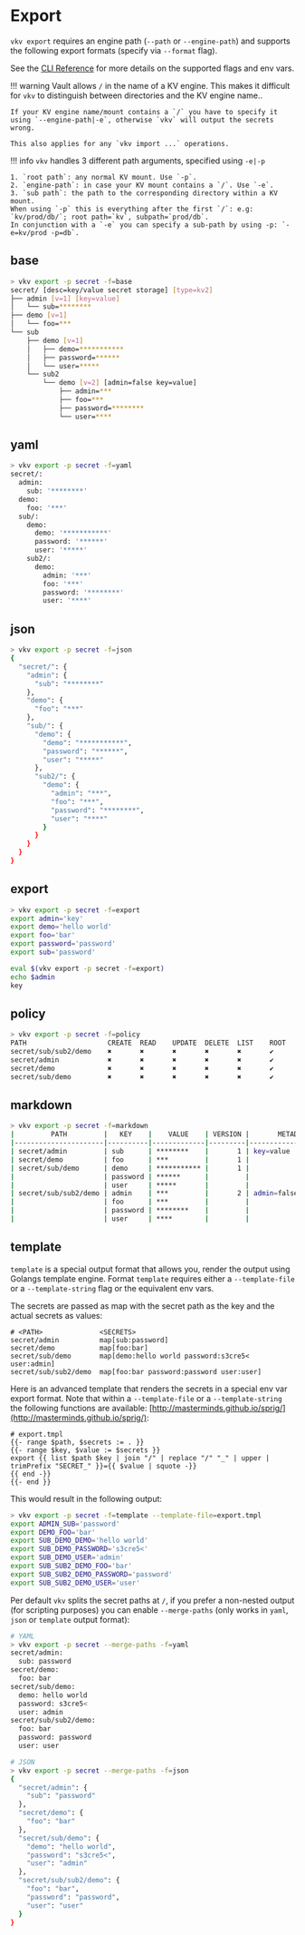 # Export
`vkv export` requires an engine path (`--path` or `--engine-path`) and supports the following export formats (specify via `--format` flag).

See the [CLI Reference](https://falcosuessgott.github.io/vkv/cmd/vkv_export/) for more details on the supported flags and env vars.

!!! warning
    Vault allows `/` in the name of a KV engine. This makes it difficult for `vkv` to distinguish between directories and the KV engine name..

    If your KV engine name/mount contains a `/` you have to specify it using `--engine-path|-e`, otherwise `vkv` will output the secrets wrong.

    This also applies for any `vkv import ...` operations.

!!! info
    `vkv` handles 3 different path arguments, specified using `-e|-p`

    1. `root path`: any normal KV mount. Use `-p`.
    2. `engine-path`: in case your KV mount contains a `/`. Use `-e`.
    3. `sub path`: the path to the corresponding directory within a KV mount.
    When using `-p` this is everything after the first `/`: e.g: `kv/prod/db/`; root path=`kv`, subpath=`prod/db`.
    In conjunction with a `-e` you can specify a sub-path by using -p: `-e=kv/prod -p=db`.

## base
```bash
> vkv export -p secret -f=base
secret/ [desc=key/value secret storage] [type=kv2]
├── admin [v=1] [key=value]
│   └── sub=********
├── demo [v=1]
│   └── foo=***
└── sub
    ├── demo [v=1]
    │   ├── demo=***********
    │   ├── password=******
    │   └── user=*****
    └── sub2
        └── demo [v=2] [admin=false key=value]
            ├── admin=***
            ├── foo=***
            ├── password=********
            └── user=****
```

## yaml
```bash
> vkv export -p secret -f=yaml
secret/:
  admin:
    sub: '********'
  demo:
    foo: '***'
  sub/:
    demo:
      demo: '***********'
      password: '******'
      user: '*****'
    sub2/:
      demo:
        admin: '***'
        foo: '***'
        password: '********'
        user: '****'
```

## json
```bash
> vkv export -p secret -f=json
{
  "secret/": {
    "admin": {
      "sub": "********"
    },
    "demo": {
      "foo": "***"
    },
    "sub/": {
      "demo": {
        "demo": "***********",
        "password": "******",
        "user": "*****"
      },
      "sub2/": {
        "demo": {
          "admin": "***",
          "foo": "***",
          "password": "********",
          "user": "****"
        }
      }
    }
  }
}
```

## export
```bash
> vkv export -p secret -f=export
export admin='key'
export demo='hello world'
export foo='bar'
export password='password'
export sub='password'

eval $(vkv export -p secret -f=export)
echo $admin
key
```

## policy
```bash
> vkv export -p secret -f=policy
PATH                    CREATE  READ    UPDATE  DELETE  LIST    ROOT
secret/sub/sub2/demo    ✖       ✖       ✖       ✖       ✖       ✔
secret/admin            ✖       ✖       ✖       ✖       ✖       ✔
secret/demo             ✖       ✖       ✖       ✖       ✖       ✔
secret/sub/demo         ✖       ✖       ✖       ✖       ✖       ✔
```

## markdown
```bash
> vkv export -p secret -f=markdown
|         PATH         |   KEY    |    VALUE    | VERSION |       METADATA        |
|----------------------|----------|-------------|---------|-----------------------|
| secret/admin         | sub      | ********    |       1 | key=value             |
| secret/demo          | foo      | ***         |       1 |                       |
| secret/sub/demo      | demo     | *********** |       1 |                       |
|                      | password | ******      |         |                       |
|                      | user     | *****       |         |                       |
| secret/sub/sub2/demo | admin    | ***         |       2 | admin=false key=value |
|                      | foo      | ***         |         |                       |
|                      | password | ********    |         |                       |
|                      | user     | ****        |         |                       |
```

## template
`template` is a special output format that allows you, render the output using Golangs template engine. Format `template` requires either a `--template-file` or a `--template-string` flag or the equivalent env vars.

The secrets are passed as map with the secret path as the key and the actual secrets as values:

```
# <PATH>              <SECRETS>
secret/admin          map[sub:password]
secret/demo           map[foo:bar]
secret/sub/demo       map[demo:hello world password:s3cre5< user:admin]
secret/sub/sub2/demo  map[foo:bar password:password user:user]
```

Here is an advanced template that renders the secrets in a special env var export format. Note that within a `--template-file` or a `--template-string` the following functions are available: [http://masterminds.github.io/sprig/](http://masterminds.github.io/sprig/):

```jinja
# export.tmpl
{{- range $path, $secrets := . }}
{{- range $key, $value := $secrets }}
export {{ list $path $key | join "/" | replace "/" "_" | upper | trimPrefix "SECRET_" }}={{ $value | squote -}}
{{ end -}}
{{- end }}
```

This would result in the following output:

```bash
> vkv export -p secret -f=template --template-file=export.tmpl
export ADMIN_SUB='password'
export DEMO_FOO='bar'
export SUB_DEMO_DEMO='hello world'
export SUB_DEMO_PASSWORD='s3cre5<'
export SUB_DEMO_USER='admin'
export SUB_SUB2_DEMO_FOO='bar'
export SUB_SUB2_DEMO_PASSWORD='password'
export SUB_SUB2_DEMO_USER='user'
```

Per default `vkv` splits the secret paths at `/`, if you prefer a non-nested output (for scripting purposes) you can enable `--merge-paths` (only works in `yaml`, `json` or `template` output format):

```bash
# YAML
> vkv export -p secret --merge-paths -f=yaml
secret/admin:
  sub: password
secret/demo:
  foo: bar
secret/sub/demo:
  demo: hello world
  password: s3cre5<
  user: admin
secret/sub/sub2/demo:
  foo: bar
  password: password
  user: user

# JSON
> vkv export -p secret --merge-paths -f=json
{
  "secret/admin": {
    "sub": "password"
  },
  "secret/demo": {
    "foo": "bar"
  },
  "secret/sub/demo": {
    "demo": "hello world",
    "password": "s3cre5<",
    "user": "admin"
  },
  "secret/sub/sub2/demo": {
    "foo": "bar",
    "password": "password",
    "user": "user"
  }
}
```
